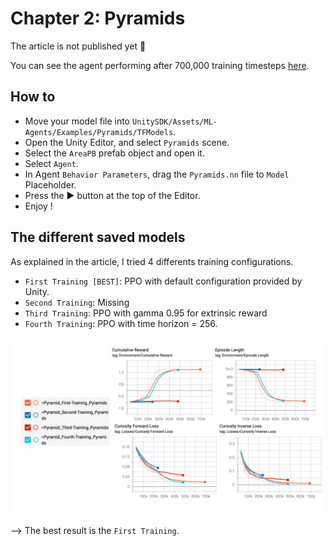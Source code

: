 # Chapter 2: Pyramids

The article is not published yet 🚧

You can see the agent performing after 700,000 training timesteps [here](https://www.youtube.com/watch?v=Ab2fHTMGf50).

## How to

- Move your model file into `UnitySDK/Assets/ML-Agents/Examples/Pyramids/TFModels`.
- Open the Unity Editor, and select `Pyramids` scene.
- Select the `AreaPB` prefab object and open it.
- Select `Agent`.
- In Agent `Behavior Parameters`, drag the `Pyramids.nn` file to `Model` Placeholder.
- Press the ▶️ button at the top of the Editor.
- Enjoy !

## The different saved models

As explained in the article, I tried 4 differents training configurations.

- `First Training [BEST]`: PPO with default configuration provided by Unity.
- `Second Training`: Missing 
- `Third Training`: PPO with gamma 0.95 for extrinsic reward 
- `Fourth Training`: PPO with time horizon = 256.  

<img src="./assets/pyramids_tensorboard.png" alt="Pyramids Tensorboard"/>

--> The best result is the `First Training`.

